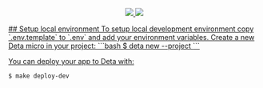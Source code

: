 <p align="center">
    <a href="https://codecov.io/github/ajauniskis/url-shortener" > 
    <img src="https://codecov.io/github/ajauniskis/url-shortener/branch/feature/init/graph/badge.svg?token=T3JC9SMO7H"/> 
    </a>
    <a href="https://github.com/ajauniskis/url-shortener/actions?query=branch%3Amain+" target="_blank">
        <img src="https://github.com/ajauniskis/url-shortener/actions/workflows/workflow.yaml/badge.svg?branch=main">
</p>
## Setup local environment
To setup local development environment copy `.env.template` to `.env` and add your environment variables.
Create a new Deta micro in your project:
```bash
$ deta new --project <your-project-name>
```

You can deploy your app to Deta with:
```bash
$ make deploy-dev
```
